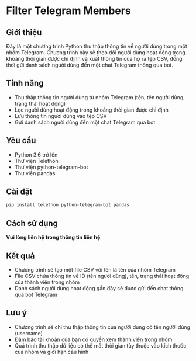 ﻿# Filter Telegram Members

## Giới thiệu
Đây là một chương trình Python thu thập thông tin về người dùng trong một nhóm Telegram. Chương trình này sẽ theo dõi người dùng hoạt động trong khoảng thời gian được chỉ định và xuất thông tin của họ ra tệp CSV, đồng thời gửi danh sách người dùng đến một chat Telegram thông qua bot.

## Tính năng
- Thu thập thông tin người dùng từ nhóm Telegram (tên, tên người dùng, trạng thái hoạt động)
- Lọc người dùng hoạt động trong khoảng thời gian được chỉ định
- Lưu thông tin người dùng vào tệp CSV
- Gửi danh sách người dùng đến một chat Telegram qua bot

## Yêu cầu
- Python 3.6 trở lên
- Thư viện Telethon
- Thư viện python-telegram-bot
- Thư viện pandas

## Cài đặt
```bash
pip install telethon python-telegram-bot pandas
```

## Cách sử dụng
**Vui lòng liên hệ trong thông tin liên hệ**

## Kết quả
- Chương trình sẽ tạo một file CSV với tên là tên của nhóm Telegram
- File CSV chứa thông tin về ID (tên người dùng), tên, trạng thái hoạt động của thành viên trong nhóm
- Danh sách người dùng hoạt động gần đây sẽ được gửi đến chat thông qua bot Telegram

## Lưu ý
- Chương trình sẽ chỉ thu thập thông tin của người dùng có tên người dùng (username)
- Đảm bảo tài khoản của bạn có quyền xem thành viên trong nhóm
- Quá trình thu thập dữ liệu có thể mất thời gian tùy thuộc vào kích thước của nhóm và giới hạn cấu hình

